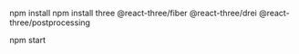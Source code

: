 npm install
npm install three @react-three/fiber @react-three/drei @react-three/postprocessing

npm start
